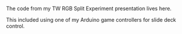 The code from my TW RGB Split Experiment presentation lives here.

This included using one of my Arduino game controllers for slide deck control.

